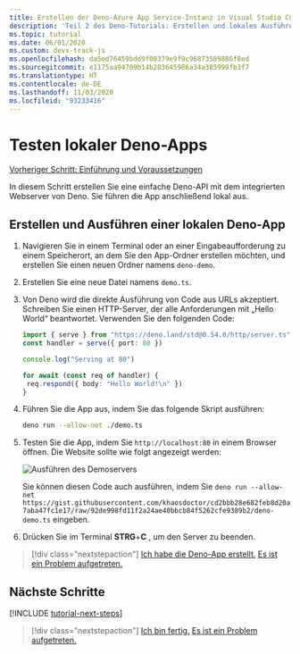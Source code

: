 ```yaml
---
title: Erstellen der Deno-Azure App Service-Instanz in Visual Studio Code
description: 'Teil 2 des Deno-Tutorials: Erstellen und lokales Ausführen der Deno-App'
ms.topic: tutorial
ms.date: 06/01/2020
ms.custom: devx-track-js
ms.openlocfilehash: da5ed76459bdd9f00379e9f9c96873589886f8ed
ms.sourcegitcommit: e1175aa94709b14b283645986a34a385999fb3f7
ms.translationtype: HT
ms.contentlocale: de-DE
ms.lasthandoff: 11/03/2020
ms.locfileid: "93233416"
---
```

# <a name="test-local-deno-apps"></a>Testen lokaler Deno-Apps

[Vorheriger Schritt: Einführung und Voraussetzungen](tutorial-visual-studio-code-azure-app-service-deno-01.md)

In diesem Schritt erstellen Sie eine einfache Deno-API mit dem integrierten Webserver von Deno. Sie führen die App anschließend lokal aus.

## <a name="create-and-run-a-local-deno-app"></a>Erstellen und Ausführen einer lokalen Deno-App

1. Navigieren Sie in einem Terminal oder an einer Eingabeaufforderung zu einem Speicherort, an dem Sie den App-Ordner erstellen möchten, und erstellen Sie einen neuen Ordner namens `deno-demo`.

1. Erstellen Sie eine neue Datei namens `demo.ts`.
1. Von Deno wird die direkte Ausführung von Code aus URLs akzeptiert. Schreiben Sie einen HTTP-Server, der alle Anforderungen mit „Hello World“ beantwortet. Verwenden Sie den folgenden Code:

    ```typescript
    import { serve } from "https://deno.land/std@0.54.0/http/server.ts"
    const handler = serve({ port: 80 })

    console.log("Serving at 80")

    for await (const req of handler) {
     req.respond({ body: "Hello World!\n" })
    }
    ```

1. Führen Sie die App aus, indem Sie das folgende Skript ausführen:

    ```bash
    deno run --allow-net ./demo.ts
    ```

1. Testen Sie die App, indem Sie `http://localhost:80` in einem Browser öffnen. Die Website sollte wie folgt angezeigt werden:

    ![Ausführen des Demoservers](media/deploy-azure/deno-hello-world.png)

    Sie können diesen Code auch ausführen, indem Sie `deno run --allow-net https://gist.githubusercontent.com/khaosdoctor/cd2bbb28e682feb8d20a7aba47fc1e17/raw/92de998fd11f2a24ae40bbcb84f5262cfe9389b2/deno-demo.ts` eingeben.

1. Drücken Sie im Terminal **STRG**+**C** , um den Server zu beenden.

> [!div class="nextstepaction"]
> [Ich habe die Deno-App erstellt.](tutorial-visual-studio-code-azure-app-service-deno-03.md) [Es ist ein Problem aufgetreten.](https://www.research.net/r/PWZWZ52?tutorial=deno-deployment-azureappservice&step=create-app)

## <a name="next-steps"></a>Nächste Schritte

[!INCLUDE [tutorial-next-steps](includes/tutorial-next-steps.md)]

> [!div class="nextstepaction"]
> [Ich bin fertig.](node-howto-deploy-web-app.md) [Es ist ein Problem aufgetreten.](https://www.research.net/r/PWZWZ52?tutorial=deno-deployment-azureappservice&step=clean-up-resources)

